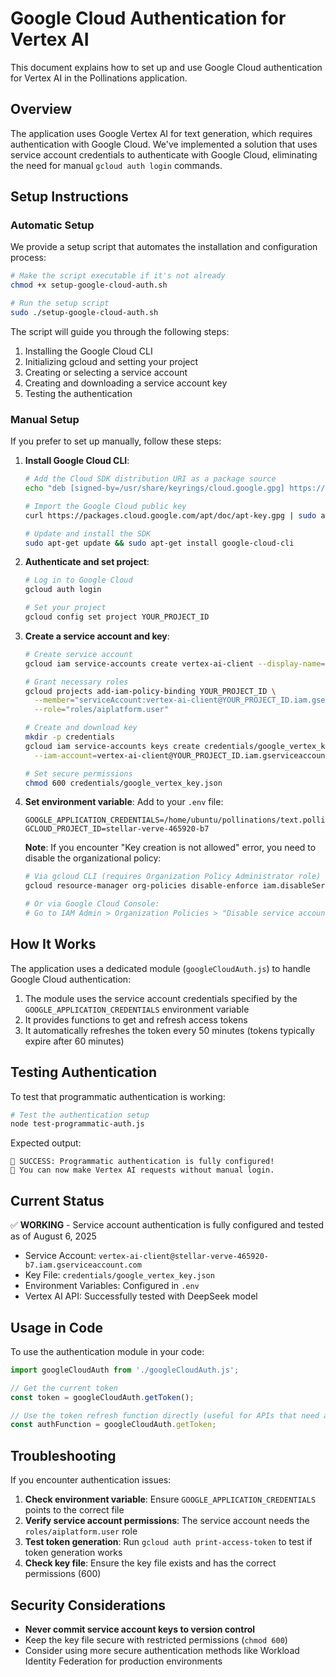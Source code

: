 # Google Cloud Authentication for Vertex AI

This document explains how to set up and use Google Cloud authentication for Vertex AI in the Pollinations application.

## Overview

The application uses Google Vertex AI for text generation, which requires authentication with Google Cloud. We've implemented a solution that uses service account credentials to authenticate with Google Cloud, eliminating the need for manual `gcloud auth login` commands.

## Setup Instructions

### Automatic Setup

We provide a setup script that automates the installation and configuration process:

```bash
# Make the script executable if it's not already
chmod +x setup-google-cloud-auth.sh

# Run the setup script
sudo ./setup-google-cloud-auth.sh
```

The script will guide you through the following steps:
1. Installing the Google Cloud CLI
2. Initializing gcloud and setting your project
3. Creating or selecting a service account
4. Creating and downloading a service account key
5. Testing the authentication

### Manual Setup

If you prefer to set up manually, follow these steps:

1. **Install Google Cloud CLI**:
   ```bash
   # Add the Cloud SDK distribution URI as a package source
   echo "deb [signed-by=/usr/share/keyrings/cloud.google.gpg] https://packages.cloud.google.com/apt cloud-sdk main" | sudo tee -a /etc/apt/sources.list.d/google-cloud-sdk.list

   # Import the Google Cloud public key
   curl https://packages.cloud.google.com/apt/doc/apt-key.gpg | sudo apt-key --keyring /usr/share/keyrings/cloud.google.gpg add -

   # Update and install the SDK
   sudo apt-get update && sudo apt-get install google-cloud-cli
   ```

2. **Authenticate and set project**:
   ```bash
   # Log in to Google Cloud
   gcloud auth login

   # Set your project
   gcloud config set project YOUR_PROJECT_ID
   ```

3. **Create a service account and key**:
   ```bash
   # Create service account
   gcloud iam service-accounts create vertex-ai-client --display-name="Vertex AI Client"

   # Grant necessary roles
   gcloud projects add-iam-policy-binding YOUR_PROJECT_ID \
     --member="serviceAccount:vertex-ai-client@YOUR_PROJECT_ID.iam.gserviceaccount.com" \
     --role="roles/aiplatform.user"

   # Create and download key
   mkdir -p credentials
   gcloud iam service-accounts keys create credentials/google_vertex_key.json \
     --iam-account=vertex-ai-client@YOUR_PROJECT_ID.iam.gserviceaccount.com
   
   # Set secure permissions
   chmod 600 credentials/google_vertex_key.json
   ```

4. **Set environment variable**:
   Add to your `.env` file:
   ```
   GOOGLE_APPLICATION_CREDENTIALS=/home/ubuntu/pollinations/text.pollinations.ai/credentials/google_vertex_key.json
   GCLOUD_PROJECT_ID=stellar-verve-465920-b7
   ```

   **Note**: If you encounter "Key creation is not allowed" error, you need to disable the organizational policy:
   ```bash
   # Via gcloud CLI (requires Organization Policy Administrator role)
   gcloud resource-manager org-policies disable-enforce iam.disableServiceAccountKeyCreation --organization=231606865087
   
   # Or via Google Cloud Console:
   # Go to IAM Admin > Organization Policies > "Disable service account key creation" > Edit > Set Enforcement to "off"
   ```

## How It Works

The application uses a dedicated module (`googleCloudAuth.js`) to handle Google Cloud authentication:

1. The module uses the service account credentials specified by the `GOOGLE_APPLICATION_CREDENTIALS` environment variable
2. It provides functions to get and refresh access tokens
3. It automatically refreshes the token every 50 minutes (tokens typically expire after 60 minutes)

## Testing Authentication

To test that programmatic authentication is working:

```bash
# Test the authentication setup
node test-programmatic-auth.js
```

Expected output:
```
🎉 SUCCESS: Programmatic authentication is fully configured!
🚀 You can now make Vertex AI requests without manual login.
```

## Current Status

✅ **WORKING** - Service account authentication is fully configured and tested as of August 6, 2025
- Service Account: `vertex-ai-client@stellar-verve-465920-b7.iam.gserviceaccount.com`
- Key File: `credentials/google_vertex_key.json`
- Environment Variables: Configured in `.env`
- Vertex AI API: Successfully tested with DeepSeek model

## Usage in Code

To use the authentication module in your code:

```javascript
import googleCloudAuth from './googleCloudAuth.js';

// Get the current token
const token = googleCloudAuth.getToken();

// Use the token refresh function directly (useful for APIs that need a fresh token)
const authFunction = googleCloudAuth.getToken;
```

## Troubleshooting

If you encounter authentication issues:

1. **Check environment variable**: Ensure `GOOGLE_APPLICATION_CREDENTIALS` points to the correct file
2. **Verify service account permissions**: The service account needs the `roles/aiplatform.user` role
3. **Test token generation**: Run `gcloud auth print-access-token` to test if token generation works
4. **Check key file**: Ensure the key file exists and has the correct permissions (600)

## Security Considerations

- **Never commit service account keys to version control**
- Keep the key file secure with restricted permissions (`chmod 600`)
- Consider using more secure authentication methods like Workload Identity Federation for production environments
